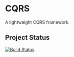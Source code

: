 # CQRS
A lightweight CQRS framework.

## Project Status

[![Build Status](https://travis-ci.org/sventorben/cqrs.svg?branch=master)](https://travis-ci.org/sventorben/cqrs)